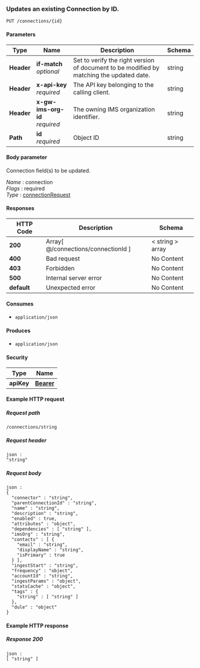 
<a name="update_connection_by_id"></a>
### Updates an existing Connection by ID.
```
PUT /connections/{id}
```


#### Parameters

|Type|Name|Description|Schema|
|---|---|---|---|
|**Header**|**if-match**  <br>*optional*|Set to verify the right version of document to be modified by matching the updated date.|string|
|**Header**|**x-api-key**  <br>*required*|The API key belonging to the calling client.|string|
|**Header**|**x-gw-ims-org-id**  <br>*required*|The owning IMS organization identifier.|string|
|**Path**|**id**  <br>*required*|Object ID|string|


#### Body parameter
Connection field(s) to be updated.

*Name* : connection  
*Flags* : required  
*Type* : [connectionRequest](../definitions/connectionRequest.md#connectionrequest)


#### Responses

|HTTP Code|Description|Schema|
|---|---|---|
|**200**|Array[ @/connections/connectionId ]|< string > array|
|**400**|Bad request|No Content|
|**403**|Forbidden|No Content|
|**500**|Internal server error|No Content|
|**default**|Unexpected error|No Content|


#### Consumes

* `application/json`


#### Produces

* `application/json`


#### Security

|Type|Name|
|---|---|
|**apiKey**|**[Bearer](security.md#bearer)**|


#### Example HTTP request

##### Request path
```
/connections/string
```


##### Request header
```
json :
"string"
```


##### Request body
```
json :
{
  "connector" : "string",
  "parentConnectionId" : "string",
  "name" : "string",
  "description" : "string",
  "enabled" : true,
  "attributes" : "object",
  "dependencies" : [ "string" ],
  "imsOrg" : "string",
  "contacts" : [ {
    "email" : "string",
    "displayName" : "string",
    "isPrimary" : true
  } ],
  "ingestStart" : "string",
  "frequency" : "object",
  "accountId" : "string",
  "ingestParams" : "object",
  "statsCache" : "object",
  "tags" : {
    "string" : [ "string" ]
  },
  "dule" : "object"
}
```


#### Example HTTP response

##### Response 200
```
json :
[ "string" ]
```



